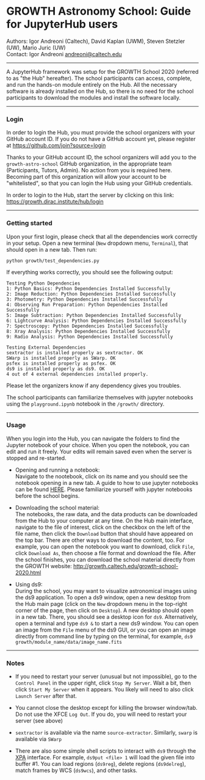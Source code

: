 # GROWTH Astronomy School: Guide for JupyterHub users

Authors: Igor Andreoni (Caltech), David Kaplan (UWM), Steven Stetzler (UW), Mario Juric (UW) <br>
Contact: Igor Andreoni <andreoni@caltech.edu>

*********

A JupyterHub framework was setup for the GROWTH School 2020 (referred to as "the Hub" hereafter). The school participants can access, complete, and run the hands-on module entirely on the Hub. All the necessary software is already installed on the Hub, so there is no need for the school participants to download the modules and install the software locally.  

*********
### Login

In order to login the Hub, you must provide the school organizers with your GitHub account ID. If you do not have a GitHub account yet, please register at https://github.com/join?source=login

Thanks to your GitHub account ID, the school organizers will add you to the `growth-astro-school` GitHub organization, in the appropriate team (Participants, Tutors, Admin). No action from you is required here. Becoming part of this organization will allow your account to be "whitelisted", so that you can login the Hub using your GitHub credentials.

In order to login to the Hub, start the server by clicking on this link: https://growth.dirac.institute/hub/login

*********
### Getting started

Upon your first login, please check that all the dependencies work correctly in your setup. Open a new terminal (`New` dropdown menu, `Terminal`), that should open in a new tab. Then run:

	python growth/test_dependencies.py

If everything works correctly, you should see the following output:

	Testing Python Dependencies
	1: Python Basics: Python Dependencies Installed Successfully
	2: Image Reduction: Python Dependencies Installed Successfully
	3: Photometry: Python Dependencies Installed Successfully
	4: Observing Run Preparation: Python Dependencies Installed Successfully
	5: Image Subtraction: Python Dependencies Installed Successfully
	6: Lightcurve Analysis: Python Dependencies Installed Successfully
	7: Spectroscopy: Python Dependencies Installed Successfully
	8: Xray Analysis: Python Dependencies Installed Successfully
	9: Radio Analysis: Python Dependencies Installed Successfully

	Testing External Dependencies
	sextractor is installed properly as sextractor. OK
	SWarp is installed properly as SWarp. OK
	psfex is installed properly as psfex. OK
	ds9 is installed properly as ds9. OK
	4 out of 4 external dependencies installed properly.


Please let the organizers know if any dependency gives you troubles.

The school participants can familiarize themselves with jupyter notebooks using the `playground.ipynb` notebook in the `/growth/` directory.

*********
### Usage

When you login into the Hub, you can navigate the folders to find the Jupyter notebook of your choice. When you open the notebook, you can edit and run it freely. Your edits will remain saved even when the server is stopped and re-started.

* Opening and running a notebook: <br>
Navigate to the nootebook, click on its name and you should see the notebook opening in a new tab. A guide to how to use jupyter notebooks can be found [HERE](https://jupyter.brynmawr.edu/services/public/dblank/Jupyter%20Notebook%20Users%20Manual.ipynb). Please familiarize yourself with jupyter notebooks before the school begins.

* Downloading the school material: <br>
The notebooks, the raw data, and the data products can be downloaded from the Hub to your computer at any time. On the Hub main interface, navigate to the file of interest, click on the checkbox on the left of the file name, then click the `Download` button that should have appeared on the top bar. There are other ways to download the content, too. For example, you can open the notebook you want to download, click `File`, click `Download As`, then choose a file format and download the file.  After the school finishes, you can download the school material directly from the GROWTH website: http://growth.caltech.edu/growth-school-2020.html

* Using ds9: <br>
During the school, you may want to visualize astronomical images using the ds9 application. To open a ds9 window, open a new desktop from the Hub main page (click on the `New` dropdown menu in the top-right corner of the page, then click on `Desktop`). A new desktop should open in a new tab. There, you should see a desktop icon for `ds9`. Alternatively, open a terminal and type `ds9 &` to start a new ds9 window. You can open an image from the `File` menu of the ds9 GUI, or you can open an image directly from command line by typing on the terminal, for example, `ds9 growth/module_name/data/image_name.fits`

*********
### Notes
* If you need to restart your server (unusual but not impossible), go to the `Control Panel` in the upper right, click `Stop My Server`.  Wait a bit, then click `Start My Server` when it appears.  You likely will need to also click `Launch Server` after that.

* You cannot close the desktop except for killing the browser window/tab.  Do not use the XFCE `Log Out`.  If you do, you will need to restart your server (see above)

* `sextractor` is available via the name `source-extractor`.  Similarly, `swarp` is available via `SWarp`

* There are also some simple shell scripts to interact with `ds9` through the [XPA](http://ds9.si.edu/doc/ref/xpa.html) interface. For example, `ds9put <file> 1` will load the given file into buffer #1. You can load regions (`ds9reg`), delete regions (`ds9delreg`), match frames by WCS (`ds9wcs`), and other tasks.
